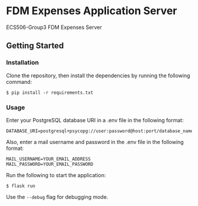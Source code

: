 # FDM Expenses Application Server
ECS506-Group3 FDM Expenses Server

## Getting Started

### Installation

Clone the repository, then install the dependencies by running the following command:

```
$ pip install -r requirements.txt
```

### Usage

Enter your PostgreSQL database URI in a .env file in the following format:

```env
DATABASE_URI=postgresql+psycopg://user:password@host:port/database_name
```

Also, enter a mail username and password in the .env file in the following format:

```env
MAIL_USERNAME=YOUR_EMAIL_ADDRESS
MAIL_PASSWORD=YOUR_EMAIL_PASSWORD
```

Run the following to start the application:

```
$ flask run
```

Use the ```--debug``` flag for debugging mode.